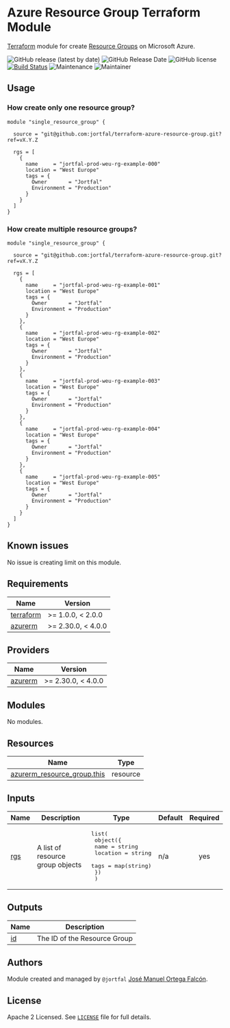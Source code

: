 # Azure Resource Group Terraform Module

[Terraform](https://www.terraform.io/) module for create [Resource Groups](https://docs.microsoft.com/en-us/azure/azure-resource-manager/management/manage-resource-groups-portal#what-is-a-resource-group) on Microsoft Azure.

![GitHub release (latest by date)](https://img.shields.io/github/v/release/jortfal/terraform-azure-resource-group)
![GitHub Release Date](https://img.shields.io/github/release-date/jortfal/terraform-azure-resource-group)
![GitHub license](https://img.shields.io/github/license/jortfal/terraform-azure-resource-group)
[![Build Status](https://github.com/jortfal/semantic-release-terraform-config/workflows/Test/badge.svg)](https://github.com/jortfal/terraform-azure-resource-group/actions?query=workflow%3ATest+branch%3Amaster) 
![Maintenance](https://img.shields.io/maintenance/yes/2021?color=green)
![Maintainer](https://img.shields.io/badge/maintainer-jortfal-green)

## Usage

### How create only one resource group?

```hcl
module "single_resource_group" {

  source = "git@github.com:jortfal/terraform-azure-resource-group.git?ref=vX.Y.Z

  rgs = [
    {
      name     = "jortfal-prod-weu-rg-example-000"
      location = "West Europe"
      tags = {
        Owner       = "Jortfal"
        Environment = "Production"
      }
    }
  ]
}
```

### How create multiple resource groups?

```hcl
module "single_resource_group" {

  source = "git@github.com:jortfal/terraform-azure-resource-group.git?ref=vX.Y.Z

  rgs = [
    {
      name     = "jortfal-prod-weu-rg-example-001"
      location = "West Europe"
      tags = {
        Owner       = "Jortfal"
        Environment = "Production"
      }
    },
    {
      name     = "jortfal-prod-weu-rg-example-002"
      location = "West Europe"
      tags = {
        Owner       = "Jortfal"
        Environment = "Production"
      }
    },
    {
      name     = "jortfal-prod-weu-rg-example-003"
      location = "West Europe"
      tags = {
        Owner       = "Jortfal"
        Environment = "Production"
      }
    },
    {
      name     = "jortfal-prod-weu-rg-example-004"
      location = "West Europe"
      tags = {
        Owner       = "Jortfal"
        Environment = "Production"
      }
    },
    {
      name     = "jortfal-prod-weu-rg-example-005"
      location = "West Europe"
      tags = {
        Owner       = "Jortfal"
        Environment = "Production"
      }
    }
  ]
}
```

## Known issues

No issue is creating limit on this module.

<!-- BEGIN_TF_DOCS -->
## Requirements

| Name | Version |
|------|---------|
| <a name="requirement_terraform"></a> [terraform](#requirement\_terraform) | >= 1.0.0, < 2.0.0 |
| <a name="requirement_azurerm"></a> [azurerm](#requirement\_azurerm) | >= 2.30.0, < 4.0.0 |

## Providers

| Name | Version |
|------|---------|
| <a name="provider_azurerm"></a> [azurerm](#provider\_azurerm) | >= 2.30.0, < 4.0.0 |

## Modules

No modules.

## Resources

| Name | Type |
|------|------|
| [azurerm_resource_group.this](https://registry.terraform.io/providers/hashicorp/azurerm/latest/docs/resources/resource_group) | resource |

## Inputs

| Name | Description | Type | Default | Required |
|------|-------------|------|---------|:--------:|
| <a name="input_rgs"></a> [rgs](#input\_rgs) | A list of resource group objects | <pre>list(<br>    object({<br>      name     = string<br>      location = string<br>      tags     = map(string)<br>    })<br>  )</pre> | n/a | yes |

## Outputs

| Name | Description |
|------|-------------|
| <a name="output_id"></a> [id](#output\_id) | The ID of the Resource Group |
<!-- END_TF_DOCS -->

## Authors

Module created and managed by `@jortfal` [José Manuel Ortega Falcón](https://www.jortfal.es).

## License

Apache 2 Licensed. See [`LICENSE`](https://github.com/jortfal/terraform-azure-resource-group/blob/main/LICENSE) file for full details.
